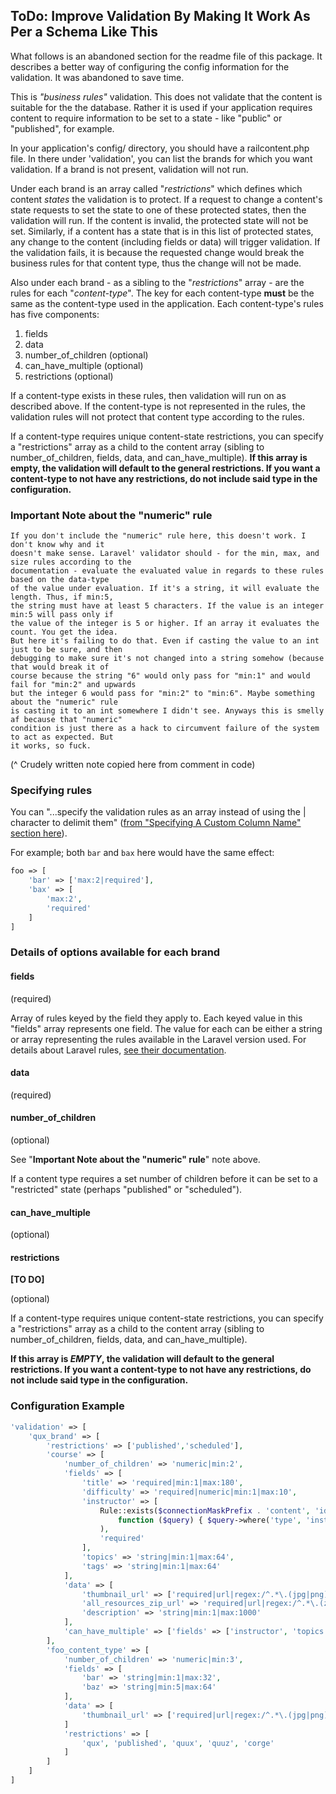 
ToDo: Improve Validation By Making It Work As Per a Schema Like This
------------------------------------------------------------------------------------------------------------------------

What follows is an abandoned section for the readme file of this package. It describes a better way of configuring
the config information for the validation. It was abandoned to save time. 

This is *"business rules"* validation. This does not validate that the content is suitable for the the database. Rather
 it is used if your application requires content to require information to be set to a state - like "public" or
 "published", for example.

In your application's config/ directory, you should have a railcontent.php file. In there under 'validation', you can
list the brands for which you want validation. If a brand is not present, validation will not run.

Under each brand is an array called "*restrictions*" which defines which content *states* the validation is to
protect. If a request to change a content's state requests to set the state to one of these protected states, then
the validation will run. If the content is invalid, the protected state will not be set. Similarly, if a content has a
state that is in this list of protected states, any change to the content (including fields or data) will trigger
validation. If the validation fails, it is because the requested change would break the business rules for that content
type, thus the change will not be made.

Also under each brand - as a sibling to the "*restrictions*" array - are the rules for each "*content-type*". The key
for each content-type **must** be the same as the content-type used in the application. Each content-type's rules has
five components:

1. fields
2. data
3. number_of_children (optional)
4. can_have_multiple (optional)
5. restrictions (optional)

If a content-type exists in these rules, then validation will run on as described above. If the content-type is not
represented in the rules, the validation rules will not protect that content type according to the rules.

If a content-type requires unique content-state restrictions, you can specify a "restrictions" array as a child to the
content array (sibling to number_of_children, fields, data, and can_have_multiple). **If this array is empty, the 
validation will default to the general restrictions. If you want a content-type to not have any restrictions, do not
include said type in the configuration.**



### Important Note about the "numeric" rule

```
If you don't include the "numeric" rule here, this doesn't work. I don't know why and it
doesn't make sense. Laravel' validator should - for the min, max, and size rules according to the
documentation - evaluate the evaluated value in regards to these rules based on the data-type
of the value under evaluation. If it's a string, it will evaluate the length. Thus, if min:5,
the string must have at least 5 characters. If the value is an integer min:5 will pass only if
the value of the integer is 5 or higher. If an array it evaluates the count. You get the idea.
But here it's failing to do that. Even if casting the value to an int just to be sure, and then
debugging to make sure it's not changed into a string somehow (because that would break it of
course because the string "6" would only pass for "min:1" and would fail for "min:2" and upwards
but the integer 6 would pass for "min:2" to "min:6". Maybe something about the "numeric" rule
is casting it to an int somewhere I didn't see. Anyways this is smelly af because that "numeric"
condition is just there as a hack to circumvent failure of the system to act as expected. But
it works, so fuck.
```

(^ Crudely written note copied here from comment in code)



### Specifying rules

You can "...specify the validation rules as an array instead of using the | character to delimit them" ([from
"Specifying A Custom Column Name" section here](https://laravel.com/docs/5.6/validation#rule-exists)).

For example; both `bar` and `bax` here would have the same effect:

```php
foo => [
    'bar' => ['max:2|required'],
    'bax' => [
        'max:2',
        'required'
    ]
]
```


### Details of options available for each brand

#### fields

(required)

Array of rules keyed by the field they apply to. Each keyed value in this "fields" array represents one field. The
value for each can be either a string or array representing the rules available in the Laravel version used. For
details about Laravel rules, [see their documentation](
https://laravel.com/docs/master/validation#available-validation-rules).


#### data

(required)


#### number_of_children

(optional)

See "**Important Note about the "numeric" rule**" note above.

If a content type requires a set number of children before it can be set to a "restricted" state (perhaps "published" or
"scheduled").


#### can_have_multiple

(optional)


#### restrictions

**\[TO DO\]**

(optional)

If a content-type requires unique content-state restrictions, you can specify a "restrictions" array as a child to the
content array (sibling to number_of_children, fields, data, and can_have_multiple).

**If this array is *EMPTY*, the 
validation will default to the general restrictions. If you want a content-type to not have any restrictions, do not
include said type in the configuration.**



### Configuration Example

```php
'validation' => [
    'qux_brand' => [
        'restrictions' => ['published','scheduled'],
        'course' => [
            'number_of_children' => 'numeric|min:2',
            'fields' => [
                'title' => 'required|min:1|max:180',
                'difficulty' => 'required|numeric|min:1|max:10',
                'instructor' => [
                    Rule::exists($connectionMaskPrefix . 'content', 'id')->where(
                        function ($query) { $query->where('type', 'instructor'); }
                    ),
                    'required'
                ],
                'topics' => 'string|min:1|max:64',
                'tags' => 'string|min:1|max:64'
            ],
            'data' => [
                'thumbnail_url' => ['required|url|regex:/^.*\.(jpg|png)$/',
                'all_resources_zip_url' => 'required|url|regex:/^.*\.(zip)$/',
                'description' => 'string|min:1|max:1000'
            ],
            'can_have_multiple' => ['fields' => ['instructor', 'topics', 'tags'], 'data' => ['description']]
        ],
        'foo_content_type' => [
            'number_of_children' => 'numeric|min:3',
            'fields' => [
                'bar' => 'string|min:1|max:32',
                'baz' => 'string|min:5|max:64'
            ],
            'data' => [
                'thumbnail_url' => ['required|url|regex:/^.*\.(jpg|png)$/'
            ]
            'restrictions' => [
                'qux', 'published', 'quux', 'quuz', 'corge'
            ]
        ]
    ]
]
```
